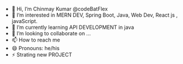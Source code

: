 - 👋 Hi, I’m Chinmay Kumar @codeBatFlex
- 👀 I’m interested in MERN DEV, Spring Boot, Java, Web Dev, React js , javaScript.
- 🌱 I’m currently learning API DEVELOPMENT in java
- 💞️ I’m looking to collaborate on ...
- 📫 How to reach me
- 😄 Pronouns: he/his
- ⚡ Strating new PROJECT

<!---
codeBatFlex/codeBatFlex is a ✨ special ✨ repository because its `README.md` (this file) appears on your GitHub profile.
You can click the Preview link to take a look at your changes.
--->
